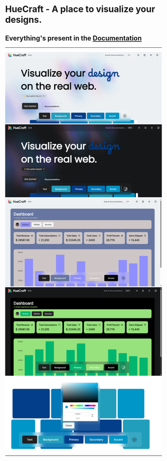# HueCraft - A place to visualize your designs.
## Everything's present in the [Documentation](https://git-Abdul.github.io/huecraft/docs)
<hr>
<img src="./public/thumb-light.png">
<img src="./public/thumb-dark.png">
<img src="./public/dashboard-l.png">
<img src="./public/dashboard-d.png">
<img src="./public/colorPicker.png">
<hr>